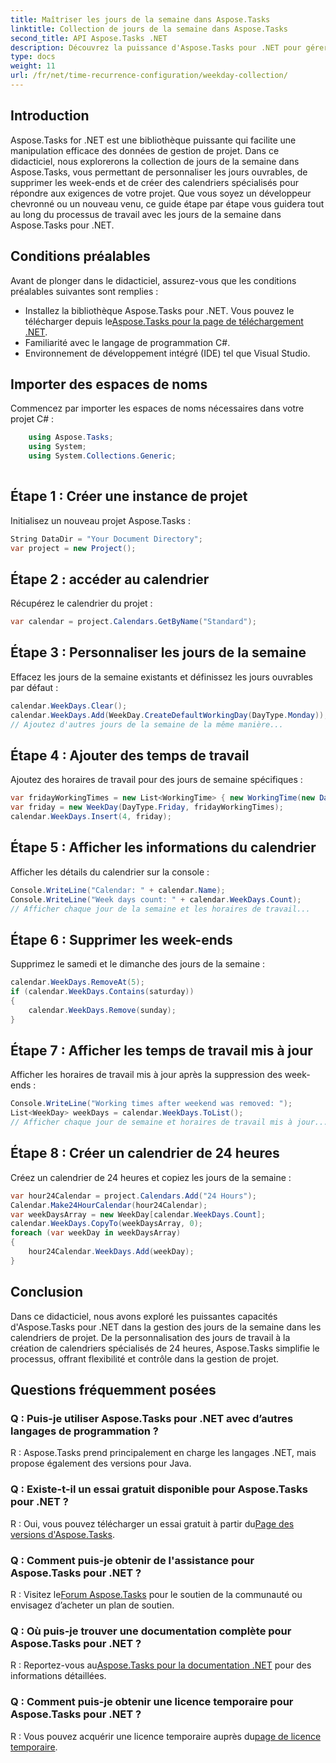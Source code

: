 ```yaml
---
title: Maîtriser les jours de la semaine dans Aspose.Tasks
linktitle: Collection de jours de la semaine dans Aspose.Tasks
second_title: API Aspose.Tasks .NET
description: Découvrez la puissance d'Aspose.Tasks pour .NET pour gérer les jours de la semaine sans effort. Personnalisez les jours ouvrables, supprimez les week-ends et créez facilement des calendriers spécialisés.
type: docs
weight: 11
url: /fr/net/time-recurrence-configuration/weekday-collection/
---
```

## Introduction
Aspose.Tasks for .NET est une bibliothèque puissante qui facilite une manipulation efficace des données de gestion de projet. Dans ce didacticiel, nous explorerons la collection de jours de la semaine dans Aspose.Tasks, vous permettant de personnaliser les jours ouvrables, de supprimer les week-ends et de créer des calendriers spécialisés pour répondre aux exigences de votre projet. Que vous soyez un développeur chevronné ou un nouveau venu, ce guide étape par étape vous guidera tout au long du processus de travail avec les jours de la semaine dans Aspose.Tasks pour .NET.
## Conditions préalables
Avant de plonger dans le didacticiel, assurez-vous que les conditions préalables suivantes sont remplies :
-  Installez la bibliothèque Aspose.Tasks pour .NET. Vous pouvez le télécharger depuis le[Aspose.Tasks pour la page de téléchargement .NET](https://releases.aspose.com/tasks/net/).
- Familiarité avec le langage de programmation C#.
- Environnement de développement intégré (IDE) tel que Visual Studio.
## Importer des espaces de noms
Commencez par importer les espaces de noms nécessaires dans votre projet C# :
```csharp
    using Aspose.Tasks;
    using System;
    using System.Collections.Generic;
    
```
## Étape 1 : Créer une instance de projet
Initialisez un nouveau projet Aspose.Tasks :
```csharp
String DataDir = "Your Document Directory";
var project = new Project();
```
## Étape 2 : accéder au calendrier
Récupérez le calendrier du projet :
```csharp
var calendar = project.Calendars.GetByName("Standard");
```
## Étape 3 : Personnaliser les jours de la semaine
Effacez les jours de la semaine existants et définissez les jours ouvrables par défaut :
```csharp
calendar.WeekDays.Clear();
calendar.WeekDays.Add(WeekDay.CreateDefaultWorkingDay(DayType.Monday));
// Ajoutez d'autres jours de la semaine de la même manière...
```
## Étape 4 : Ajouter des temps de travail
Ajoutez des horaires de travail pour des jours de semaine spécifiques :
```csharp
var fridayWorkingTimes = new List<WorkingTime> { new WorkingTime(new DateTime(2020, 4, 13, 8, 0, 0), new DateTime(2020, 4, 13, 12, 0, 0)) };
var friday = new WeekDay(DayType.Friday, fridayWorkingTimes);
calendar.WeekDays.Insert(4, friday);
```
## Étape 5 : Afficher les informations du calendrier
Afficher les détails du calendrier sur la console :
```csharp
Console.WriteLine("Calendar: " + calendar.Name);
Console.WriteLine("Week days count: " + calendar.WeekDays.Count);
// Afficher chaque jour de la semaine et les horaires de travail...
```
## Étape 6 : Supprimer les week-ends
Supprimez le samedi et le dimanche des jours de la semaine :
```csharp
calendar.WeekDays.RemoveAt(5);
if (calendar.WeekDays.Contains(saturday))
{
    calendar.WeekDays.Remove(sunday);
}
```
## Étape 7 : Afficher les temps de travail mis à jour
Afficher les horaires de travail mis à jour après la suppression des week-ends :
```csharp
Console.WriteLine("Working times after weekend was removed: ");
List<WeekDay> weekDays = calendar.WeekDays.ToList();
// Afficher chaque jour de semaine et horaires de travail mis à jour...
```
## Étape 8 : Créer un calendrier de 24 heures
Créez un calendrier de 24 heures et copiez les jours de la semaine :
```csharp
var hour24Calendar = project.Calendars.Add("24 Hours");
Calendar.Make24HourCalendar(hour24Calendar);
var weekDaysArray = new WeekDay[calendar.WeekDays.Count];
calendar.WeekDays.CopyTo(weekDaysArray, 0);
foreach (var weekDay in weekDaysArray)
{
    hour24Calendar.WeekDays.Add(weekDay);
}
```
## Conclusion
Dans ce didacticiel, nous avons exploré les puissantes capacités d'Aspose.Tasks pour .NET dans la gestion des jours de la semaine dans les calendriers de projet. De la personnalisation des jours de travail à la création de calendriers spécialisés de 24 heures, Aspose.Tasks simplifie le processus, offrant flexibilité et contrôle dans la gestion de projet.
## Questions fréquemment posées
### Q : Puis-je utiliser Aspose.Tasks pour .NET avec d’autres langages de programmation ?
R : Aspose.Tasks prend principalement en charge les langages .NET, mais propose également des versions pour Java.
### Q : Existe-t-il un essai gratuit disponible pour Aspose.Tasks pour .NET ?
 R : Oui, vous pouvez télécharger un essai gratuit à partir du[Page des versions d'Aspose.Tasks](https://releases.aspose.com/).
### Q : Comment puis-je obtenir de l'assistance pour Aspose.Tasks pour .NET ?
 R : Visitez le[Forum Aspose.Tasks](https://forum.aspose.com/c/tasks/15) pour le soutien de la communauté ou envisagez d’acheter un plan de soutien.
### Q : Où puis-je trouver une documentation complète pour Aspose.Tasks pour .NET ?
 R : Reportez-vous au[Aspose.Tasks pour la documentation .NET](https://reference.aspose.com/tasks/net/) pour des informations détaillées.
### Q : Comment puis-je obtenir une licence temporaire pour Aspose.Tasks pour .NET ?
 R : Vous pouvez acquérir une licence temporaire auprès du[page de licence temporaire](https://purchase.aspose.com/temporary-license/).